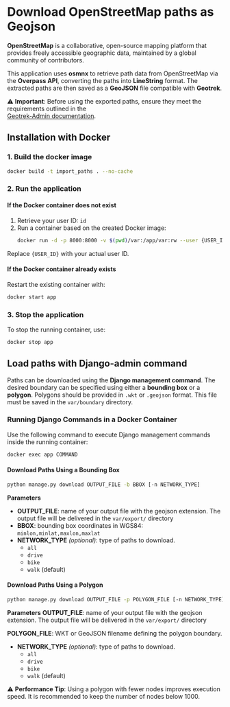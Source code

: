 # Download OpenStreetMap paths as Geojson

**OpenStreetMap** is a collaborative, open-source mapping platform that provides freely accessible geographic data,
maintained by a global community of contributors.

This application uses **osmnx** to retrieve path data from OpenStreetMap via the **Overpass API**,
converting the paths into **LineString** format. 
The extracted paths are then saved as a **GeoJSON** file compatible with **Geotrek**.

⚠️ **Important**: Before using the exported paths, ensure they meet the requirements outlined in the  
[Geotrek-Admin documentation](https://geotrek.readthedocs.io/en/latest/import-data/import-paths.html).

## Installation with Docker

### 1. Build the docker image

```bash
docker build -t import_paths . --no-cache
```

### 2. Run the application
#### If the Docker container does not exist

1. Retrieve your user ID: ``id``
2. Run a container based on the created Docker image:
    ```bash
    docker run -d -p 8000:8000 -v $(pwd)/var:/app/var:rw --user {USER_ID} --name app import_paths
    ```
Replace `{USER_ID}`  with your actual user ID.

#### If the Docker container already exists
Restart the existing container with:
```bash
docker start app
```

### 3. Stop the application
To stop the running container, use:
```bash
docker stop app
```

## Load paths with Django-admin command

Paths can be downloaded using the **Django management command**. 
The desired boundary can be specified using either a **bounding box** or a **polygon**. 
Polygons should be provided in `.wkt` or `.geojson` format. 
This file must be saved in the `var/boundary` directory.

### Running Django Commands in a Docker Container
Use the following command to execute Django management commands inside the running container:
```bash
docker exec app COMMAND
```

#### Download Paths Using a Bounding Box
```bash
python manage.py download OUTPUT_FILE -b BBOX [-n NETWORK_TYPE]
```
**Parameters**
- **OUTPUT_FILE**: name of your output file with the geojson extension. The output file will be delivered in the `var/export/` directory
- **BBOX**: bounding box coordinates in WGS84: ``minlon,minlat,maxlon,maxlat``
- **NETWORK_TYPE** *(optional)*: type of paths to download.
  - `all`
  - `drive`
  - `bike`
  - `walk` (default)

#### Download Paths Using a Polygon
```bash
python manage.py download OUTPUT_FILE -p POLYGON_FILE [-n NETWORK_TYPE]
```
**Parameters**
**OUTPUT_FILE**: name of your output file with the geojson extension. The output file will be delivered in the `var/export/` directory

**POLYGON_FILE**: WKT or GeoJSON filename defining the polygon boundary.

- **NETWORK_TYPE** *(optional)*: type of paths to download.
  - `all`
  - `drive`
  - `bike`
  - `walk` (default)

⚠️ **Performance Tip**: Using a polygon with fewer nodes improves execution speed. It is recommended to keep the number of nodes below 1000.






